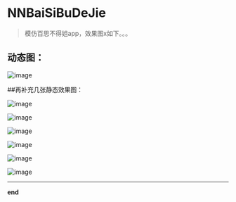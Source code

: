 # NNBaiSiBuDeJie
> 模仿百思不得姐app，效果图x如下。。。



## 动态图：

![image](https://github.com/liuzhongning/NN-/blob/master/images/NNBaiSi.gif)


##再补充几张静态效果图：

![image](https://github.com/liuzhongning/NN-/blob/master/images/屏幕快照%202016-10-11%20下午6.06.29.png)

![image](https://github.com/liuzhongning/NN-/blob/master/images/屏幕快照%202016-10-11%20下午6.06.51.png)

![image](https://github.com/liuzhongning/NN-/blob/master/images/屏幕快照%202016-10-11%20下午6.07.03.png)

![image](https://github.com/liuzhongning/NN-/blob/master/images/屏幕快照%202016-10-11%20下午6.07.20.png)

![image](https://github.com/liuzhongning/NN-/blob/master/images/屏幕快照%202016-10-11%20下午6.07.29.png)

![image](https://github.com/liuzhongning/NN-/blob/master/images/屏幕快照%202016-10-11%20下午6.07.47.png)

---
**end**
